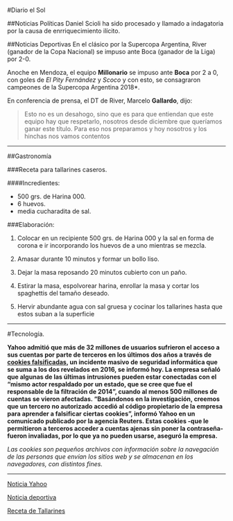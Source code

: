 #Diario el Sol

##Noticias Políticas
Daniel Scioli ha sido procesado y llamado a indagatoria por la causa de enrriquecimiento ilícito.

##Noticias Deportivas
En el clásico por la Supercopa Argentina, River (ganador de la Copa Nacional) se impuso ante Boca (ganador de la Liga) por 2-0. 

Anoche en Mendoza, el equipo **Millonario** se impuso ante **Boca** por 2 a 0, con goles de *El Pity Fernández* y *Scoco* y con esto, se consagraron campeones de la Supercopa Argentina 2018*.

En conferencia de prensa, el DT de River, Marcelo **Gallardo**, dijo: 
>Esto no es un desahogo, sino que es para que entiendan que este equipo hay que respetarlo, nosotros desde diciembre que queríamos ganar este título. Para eso nos preparamos y hoy nosotros y los hinchas nos vamos contentos

---
##Gastronomía

###Receta para tallarines caseros.

####Incredientes:

* 500 grs. de Harina 000.
* 6 huevos.
* media cucharadita de sal.

###Elaboración:

1. Colocar en un recipiente 500 grs. de Harina 000 y la sal en forma de corona e ir incorporando los huevos de a uno mientras se mezcla.

2.  Amasar durante 10 minutos y formar un bollo liso.

3. Dejar la masa reposando 20 minutos cubierto con un paño.

4. Estirar la masa, espolvorear harina, enrollar la masa y cortar los spaghettis del tamaño deseado.

5. Hervir abundante agua con sal gruesa y cocinar los tallarines hasta que estos suban a la superficie

---

#Tecnología.

**Yahoo admitió que más de 32 millones de usuarios sufrieron el
acceso a sus cuentas por parte de terceros en los últimos dos años
a través de [cookies falsificadas](https://www.genbeta.com/a-fondo/como-son-las-cookies-falsificadas-que-le-estan-dando-tantos-dolores-de-cabeza-a-yahoo), un incidente masivo de seguridad
informática que se suma a los dos revelados en 2016, se informó
hoy.
La empresa señaló que algunas de las últimas intrusiones pueden
estar conectadas con el “mismo actor respaldado por un estado,
que se cree que fue el responsable de la filtración de 2014”,
cuando al menos 500 millones de cuentas se vieron afectadas.
“Basándonos en la investigación, creemos que un tercero no
autorizado accedió al código propietario de la empresa para
aprender a falsificar ciertas cookies”, informó Yahoo en un
comunicado publicado por la agencia Reuters.
Estas cookies -que le permitieron a terceros acceder a cuentas
ajenas sin poner la contraseña- fueron invaliadas, por lo que ya no
pueden usarse, aseguró la empresa.**

*Las cookies son pequeños archivos con información sobre la
navegación de las personas que envían los sitios web y se
almacenan en los navegadores, con distintos fines.*

---


[Noticia Yahoo](https://www.lanacion.com.ar/1989307-una-nueva-filtracion-en-yahoo-afecto-a-32-millones-de-cuentas)

[Noticia deportiva](https://www.google.com.ar/amp/s/argentina.as.com/argentina/2018/03/15/futbol/1521071476_497853.amp.html)

[Receta de Tallarines](https://cookpad.com/ar/buscar/fideos%20caseros%20al%20huevo)